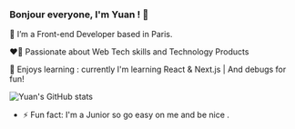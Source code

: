 ### Bonjour everyone, I'm Yuan ! 👋

🌱 I’m a Front-end Developer based in Paris.
 
❤️‍🔥 Passionate about Web Tech skills and Technology Products
   
👾 Enjoys learning : currently I'm learning React & Next.js | And debugs for fun!


![Yuan's GitHub stats](https://github-readme-stats.vercel.app/api?username=yuanliuddd&show_icons=true&theme=great-gatsby)

- ⚡ Fun fact: I'm a Junior so go easy on me and be nice . 


